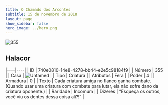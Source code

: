 ```yaml
---
title: O Chamado dos Arcontes
subtitle: 15 de novembro de 2018
layout: page
show_sidebar: false
hero_image: ../hero.png
---
```


![355](https://cdn.keyforgegame.com/media/card_front/pt/341_355_XCPG4GRFR6PR_pt.png)

## Halacor

|----|----|
| ID | 740e0810-14e8-4278-bb44-e2e5c98184f9 |
| Número | 355 |
| Casa | ![Untamed](https://archonarcana.com/images/thumb/b/bd/Untamed.png/22px-Untamed.png "Indomados") |
| Tipo | Criatura |
| Atributos | Fera |
| Poder | 4 |
| Armadura | 0 |
| Texto | Cada criatura amiga no flanco ganha combate. (Quando usar uma criatura com combate para lutar, ela não sofre dano da criatura oponente.) |
| Raridade | Incomum |
| Dizeres | “Esqueça os outros, você viu  os dentes dessa coisa ali?!” |
